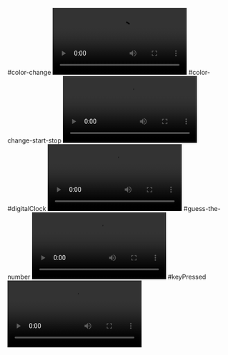 #color-change
![](/preview/color-change.mp4)
#color-change-start-stop
![](/preview/color-change-start-stop.mp4)
#digitalClock
![](/preview/digitalClock.mp4)
#guess-the-number
![](/preview/guess-the-number.mp4)
#keyPressed
![](/preview/keyPressed.mp4)